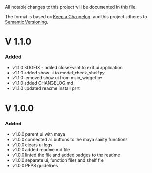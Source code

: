 All notable changes to this project will be documented in this file.

The format is based on [Keep a Changelog](https://keepachangelog.com/en/1.1.0/),
and this project adheres to [Semantic Versioning](https://semver.org/spec/v2.0.0.html).

# V 1.1.0
### Added

- v1.1.0 BUGFIX - added closeEvent to exit ui application
- v1.1.0 added show ui to model_check_shelf.py
- v1.1.0 removed show ui from main_widget.py
- v1.1.0 added CHANGELOG.md
- v1.1.0 updated readme install part

# V 1.0.0
### Added

- v1.0.0 parent ui with maya
- v1.0.0 connected all buttons to the maya sanity functions
- v1.0.0 clears ui logs
- v1.0.0 added readme.md file
- v1.0.0 linted the file and added badges to the readme
- v1.0.0 separate ui, function files and shelf file
- v1.0.0 PEP8 guidelines

